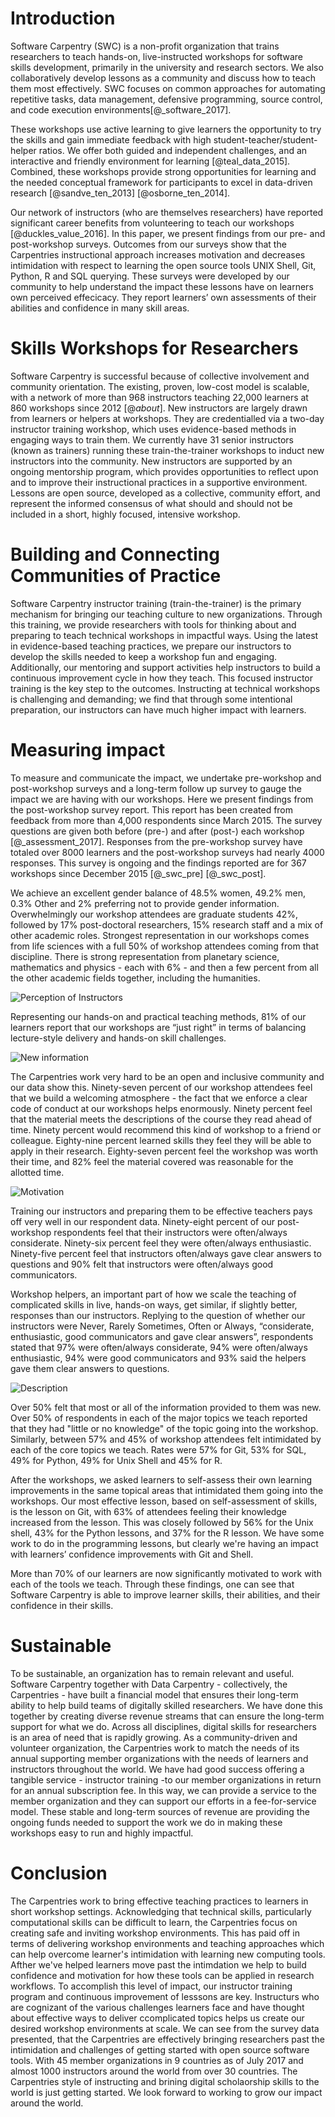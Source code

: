 # Introduction

Software Carpentry (SWC) is a non-profit organization that trains researchers to teach hands-on, live-instructed workshops for software skills development, primarily in the university and research sectors. We also collaboratively develop lessons as a community and discuss how to teach them most effectively. SWC focuses on common approaches for automating repetitive tasks, data management, defensive programming, source control, and code execution environments[@_software_2017].

These workshops use active learning to give learners the opportunity to try the skills and gain immediate feedback with high student-teacher/student-helper ratios. We offer both guided and independent challenges, and an interactive and friendly environment for learning [@teal_data_2015]. Combined, these workshops provide strong opportunities for learning and the needed conceptual framework for participants to excel in data-driven research [@sandve_ten_2013] [@osborne_ten_2014].

Our network of instructors (who are themselves researchers) have reported  significant career benefits from volunteering to teach our workshops [@duckles_value_2016]. In this paper, we present findings from our pre- and post-workshop surveys. Outcomes from our surveys show that the Carpentries instructional approach increases motivation and decreases intimidation with respect to learning the open source tools UNIX Shell, Git, Python, R and SQL querying. These surveys were developed by our community to help understand the impact these lessons have on learners own perceived effecicacy. They report  learners’ own assessments of their abilities and confidence in many skill areas.

# Skills Workshops for Researchers

Software Carpentry is successful because of collective involvement and community orientation. The existing, proven, low-cost model is scalable, with a network of more than 968 instructors teaching 22,000 learners at 860 workshops since 2012 [@_about_]. New instructors are largely drawn from learners or helpers at workshops. They are credentialled via a two-day instructor training workshop, which uses evidence-based methods in engaging ways to train them. We currently have 31 senior instructors (known as trainers) running these train-the-trainer workshops to induct new instructors into the community. New instructors are supported by an ongoing mentorship program, which provides opportunities to reflect upon and to improve their instructional practices in a supportive environment. Lessons are open source, developed as a collective,  community effort, and represent the informed  consensus of what should and should not be included in a short, highly focused, intensive workshop.

# Building and Connecting Communities of Practice

Software Carpentry instructor training (train-the-trainer) is the primary mechanism for bringing our teaching culture to new organizations. Through this training, we provide researchers with  tools for thinking about and preparing to teach technical workshops in impactful ways. Using the latest in evidence-based teaching practices, we prepare our instructors to develop the skills needed to keep a workshop fun and engaging. Additionally, our mentoring and support activities help instructors to build a continuous improvement cycle in how they teach. This focused  instructor training is the key step to the outcomes. Instructing at technical workshops is challenging and demanding; we find that through some intentional preparation, our instructors can have much higher impact with learners.

# Measuring impact

To measure and communicate the impact, we undertake pre-workshop and post-workshop surveys and a long-term follow up survey to gauge the impact we are having with our workshops. Here we present findings from the post-workshop survey report.  This report has been created  from feedback from more than 4,000 respondents since March 2015. The survey questions are given both before (pre-) and after (post-) each workshop [@_assessment_2017]. Responses from the pre-workshop survey have totaled over 8000 learners and the post-workshop surveys had nearly 4000 responses. This survey is ongoing and the findings reported are for 367 workshops since December 2015 [@_swc_pre] [@_swc_post].

We achieve an excellent gender balance of 48.5% women, 49.2% men, 0.3% Other and 2% preferring not to provide gender information. Overwhelmingly our workshop attendees are graduate students 42%, followed by 17% post-doctoral researchers, 15% research staff and a mix of other academic roles.  Strongest representation in our workshops comes from life sciences with a full 50% of workshop attendees coming from that discipline. There is strong representation from planetary science, mathematics and physics -  each with 6% -  and then a few percent from all the other academic fields together, including the humanities.

![Perception of Instructors](instructors)

Representing our hands-on and practical teaching methods, 81% of our learners report that our workshops are “just right” in terms of balancing lecture-style delivery and hands-on skill  challenges.

![New information](newinfo)

The Carpentries work very hard to be an open and inclusive community and our data show this.  Ninety-seven percent of our workshop attendees feel that we build a welcoming atmosphere - the fact that we enforce a clear code of conduct at our workshops helps enormously. Ninety percent feel that the material meets the descriptions of the course they read ahead of time. Ninety percent would recommend this kind of workshop to a friend or colleague. Eighty-nine percent learned skills they feel they will be able to apply in their research. Eighty-seven percent feel the workshop was worth their time, and 82% feel the material covered was reasonable for the allotted time.

![Motivation](motivation)

Training our instructors and preparing them to be effective teachers pays off very well in our respondent data. Ninety-eight percent  of our post-workshop respondents feel that their instructors were often/always considerate. Ninety-six percent feel they were often/always enthusiastic. Ninety-five percent feel that instructors often/always gave clear answers to questions and 90% felt that instructors were often/always good communicators.

Workshop helpers, an important part of how we scale the teaching of complicated skills in live, hands-on ways, get similar, if slightly better, responses than our instructors. Replying to the question of whether our instructors were Never, Rarely Sometimes, Often or Always, “considerate, enthusiastic, good communicators and gave clear answers”, respondents stated that 97% were often/always considerate, 94% were often/always enthusiastic, 94% were good communicators and 93% said the helpers gave them clear answers to questions.

![Description](intimidation)

Over 50% felt that most or all of the information provided to them was new. Over 50% of respondents in each of the major topics we teach reported that they had "little or no knowledge" of the topic going into the workshop. Similarly, between 57% and 45% of workshop attendees felt intimidated by each of the core topics we teach. Rates were 57% for Git, 53% for SQL, 49% for Python, 49% for Unix Shell and 45% for R.

After the workshops, we asked learners to self-assess their own learning improvements in the same topical areas that intimidated them going into the workshops. Our most effective lesson, based on self-assessment of skills, is the lesson on Git, with 63% of attendees feeling their knowledge increased from the lesson. This was closely followed by 56% for the Unix shell, 43% for the Python lessons, and 37% for the R lesson. We have some work to do in the programming lessons, but clearly we're having an impact with learners’ confidence improvements with Git and Shell.

More than 70% of our learners are now significantly motivated to work with each of the tools we teach. Through these findings, one can see that Software Carpentry is able to improve learner skills, their abilities, and their confidence in their skills.

# Sustainable

To be sustainable, an organization has to remain relevant and useful. Software Carpentry together with Data Carpentry - collectively, the Carpentries - have built a financial model that ensures their long-term ability to help build teams of digitally skilled researchers. We have done this together by creating  diverse revenue streams that can ensure the long-term support for what we do. Across all disciplines, digital skills for researchers is an area of need that is rapidly growing. As a community-driven and volunteer organization, the Carpentries work to match the needs of its annual supporting member organizations with the needs of learners and instructors throughout the world. We have had good success offering a tangible service - instructor training -to our member organizations in return for an annual subscription fee. In this way, we can provide a service to the member organization and they can support our efforts in a fee-for-service model. These stable and long-term sources of revenue are providing the ongoing funds needed to support the work we do in making these workshops easy to run and highly impactful.

# Conclusion

The Carpentries work to bring effective teaching practices to learners in short workshop settings. Acknowledging that technical skills, particularly computational skills can be difficult to learn, the Carpentries focus on creating safe and inviting workshop environments. This has paid off in terms of delivering workshop environments and teaching approaches which can help overcome learner's intimidation with learning new computing tools. Afther we've helped learners move past the intimdation we help to build confidence and motivation for how these tools can be applied in research workflows.  To accomplish this level of impact, our instructor training program and continuous improvement of lesssons are key. Instructurs who are cognizant of the various challenges learners face and have thought about effective ways to deliver ccomplicated topics helps us create our desired workshop environments at scale. We can see from the survey data presented, that the Carpentries are effectively bringing researchers past the intimidation and challenges of getting started with open source software tools. With 45 member organizations in 9 countries as of July 2017 and almost 1000 instructors around the world from over 30 countries. The Carpentries style of instructing and brining digital scholaorship skills to the world is just getting started. We look forward to working to grow our impact around the world.
